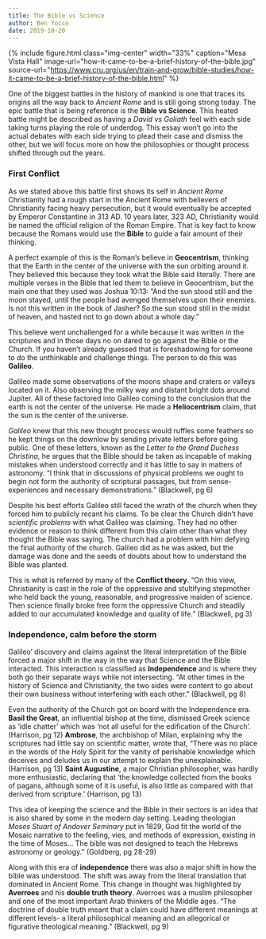 ```yaml
---
title: The Bible vs Science
author: Ben Yocco
date: 2019-10-20
---
```


{% include figure.html
  class="img-center"
  width="33%"
  caption="Mesa Vista Hall"
  image-url="how-it-came-to-be-a-brief-history-of-the-bible.jpg"
  source-url="https://www.cru.org/us/en/train-and-grow/bible-studies/how-it-came-to-be-a-brief-history-of-the-bible.html"
%}

One of the biggest battles in the history of mankind is one that traces its origins all the way back to _Ancient Rome_ and is still going strong today. The epic battle that is being reference is the **Bible vs Science**. This heated battle might be described as having a _David vs Goliath_ feel with each side taking turns playing the role of underdog. This essay won’t go into the actual debates with each side trying to plead their case and dismiss the other, but we will focus more on how the philosophies or thought process shifted through out the years. 

### First Conflict

As we stated above this battle first shows its self in _Ancient Rome_ Christianity had a rough start in the Ancient Rome with believers of Christianity facing heavy persecution, but it would eventually be accepted by Emperor Constantine in 313 AD. 10 years later, 323 AD, Christianity would be named the official religion of the Roman Empire. That is key fact to know because the Romans would use the **Bible** to guide a fair amount of their thinking.

A perfect example of this is the Roman’s believe in **Geocentrism**, thinking that the Earth in the center of the universe with the sun orbiting around it. They believed this because they took what the Bible said literally. There are multiple verses in the Bible that led them to believe in Geocentrism, but the main one that they used was Joshua 10:13: “And the sun stood still and the moon stayed, until the people had avenged themselves upon their enemies. Is not this written in the book of Jasher? So the sun stood still in the midst of heaven, and hasted not to go down about a whole day.” 

This believe went unchallenged for a while because it was written in the scriptures and in those days no on dared to go against the Bible or the Church. If you haven’t already guessed that is foreshadowing for someone to do the unthinkable and challenge things. The person to do this was **Galileo**. 

Galileo made some observations of the moons shape and craters or valleys located on it. Also observing the milky way and distant bright dots around Jupiter. All of these factored into Galileo coming to the conclusion that the earth is not the center of the universe. He made a **Heliocentrism** claim, that the sun is the center of the universe.

_Galileo_ knew that this new thought process would ruffles some feathers so he kept things on the downlow by sending private letters before going public. One of these letters, known as the _Letter to the Grand Duchess Christina_, he argues that the Bible should be taken as incapable of making mistakes when understood correctly and it has little to say in matters of astronomy. “I think that in discussions of physical problems we ought to begin not form the authority of scriptural passages, but from sense-experiences and necessary demonstrations.” (Blackwell, pg 6)

Despite his best efforts Galileo still faced the wrath of the church when they forced him to publicly recant his claims. To be clear the Church didn’t have _scientific problems_ with what Galileo was claiming. They had no other evidence or reason to think different from this claim other than what they thought the Bible was saying. The church had a problem with him defying the final authority of the church.  Galileo did as he was asked, but the damage was done and the seeds of doubts about how to understand the Bible was planted. 

This is what is referred by many of the **Conflict theory**. “On this view, Christianity is cast in the role of the oppressive and stultifying stepmother who held back the young, reasonable, and progressive maiden of science. Then science finally broke free form the oppressive Church and steadily added to our accumulated knowledge and quality of life.” (Blackwell, pg 3)

### Independence, calm before the storm 

Galileo’ discovery and claims against the literal interpretation of the Bible forced a major shift in the way in the way that Science and the Bible interacted. This interaction is classified as **Independence** and is where they both go their separate ways while not intersecting. “At other times in the history of Science and Christianity, the two sides were content to go about their own business without interfering with each other.” (Blackwell, pg 8) 

Even the authority of the Church got on board with the Independence era. **Basil the Great**, an influential bishop at the time, dismissed Greek science as ‘idle chatter’ which was ‘not all useful for the edification of the Church’. (Harrison, pg 12) **Ambrose**, the archbishop of Milan, explaining why the scriptures had little say on scientific matter, wrote that, “There was no place in the words of the Holy Spirit for the vanity of perishable knowledge which deceives and deludes us in our attempt to explain the unexplainable. (Harrison, pg 13) **Saint Augustine**, a major Christian philosopher, was hardly more enthusiastic, declaring that ‘the knowledge collected from the books of pagans, although some of it is useful, is also little as compared with that derived from scripture.’ (Harrison, pg 13) 

This idea of keeping the science and the Bible in their sectors is an idea that is also shared by some in the modern day setting. Leading theologian _Moses Stuart of Andover Seminary_ put in 1829, God fit the world of the Mosaic narrative to the feeling, vies, and methods of expression, existing in the time of Moses… The bible was not designed to teach the Hebrews astronomy or geology.” (Goldberg, pg 28-29)

Along with this era of **independence** there was also a major shift in how the bible was understood. The shift was away from the literal translation that dominated in Ancient Rome. This change in thought was highlighted by **Averroes** and his **double truth theory**. Averroes was a muslim philosopher and one of the most important Arab thinkers of the Middle ages. “The doctrine of double truth meant that a claim could have different meanings at different levels- a literal philosophical meaning and an allegorical or figurative theological meaning.” (Blackwell, pg 9)
